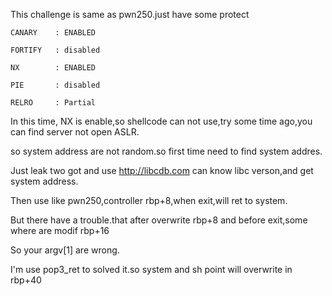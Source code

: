 This challenge is same as pwn250.just have some protect

```
CANARY    : ENABLED

FORTIFY   : disabled

NX        : ENABLED

PIE       : disabled

RELRO     : Partial
```
In this time, NX is enable,so shellcode can not use,try some time ago,you can find server not open ASLR.

so system address are not random.so first time need to find system addres.

Just leak two got and use http://libcdb.com can know libc verson,and get system address.

Then use like pwn250,controller rbp+8,when exit,will ret to system.

But there have a trouble.that after overwrite rbp+8 and before exit,some where are modif rbp+16

So your argv[1] are wrong.

I'm use pop3_ret to solved it.so system and sh point will overwrite in rbp+40
